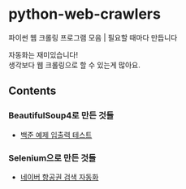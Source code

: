 # python-web-crawlers
파이썬 웹 크롤링 프로그램 모음 | 필요할 때마다 만듭니다

자동화는 재미있습니다!   
생각보다 웹 크롤링으로 할 수 있는게 많아요.

## Contents
### BeautifulSoup4로 만든 것들
- [백준 예제 입출력 테스트](https://github.com/yoopark/python-web-crawlers/tree/main/bs4/boj-tester)

### Selenium으로 만든 것들
- [네이버 항공권 검색 자동화](https://github.com/yoopark/python-web-crawlers/tree/main/selenium/naver-flight-ticket-crawler)
